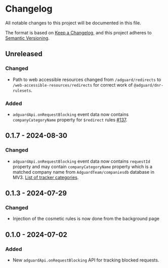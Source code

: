 # Changelog

All notable changes to this project will be documented in this file.

The format is based on [Keep a Changelog](https://keepachangelog.com/en/1.0.0/),
and this project adheres to [Semantic Versioning](https://semver.org/spec/v2.0.0.html).

## Unreleased

### Changed

- Path to web accessible resources changed from `/adguard/redirects` to
  `/web-accessible-resources/redirects` for correct work of `@adguard/dnr-rulesets`.

### Added

- `adguardApi.onRequestBlocking` event data now contains `companyCategoryName` property for `$redirect` rules [#137].

[#137]: https://github.com/AdguardTeam/tsurlfilter/issues/137

## 0.1.7 - 2024-08-30

### Changed

- `adguardApi.onRequestBlocking` event data now contains `requestId` property
  and may contain `companyCategoryName` property which is a matched company name
  from `AdguardTeam/companiesdb` database in MV3.
  [List of tracker categories].

[List of tracker categories]: https://github.com/AdguardTeam/companiesdb/blob/main/README.md#tracker-categories

## 0.1.3 - 2024-07-29

### Changed

- Injection of the cosmetic rules is now done from the background page


## 0.1.0 - 2024-07-02

### Added

- New `adguardApi.onRequestBlocking` API for tracking blocked requests.
